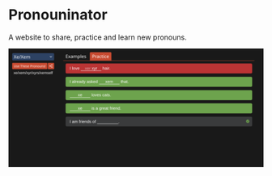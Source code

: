 # Pronouninator
A website to share, practice and learn new pronouns.

![Website screenshot](screenshot.png)
